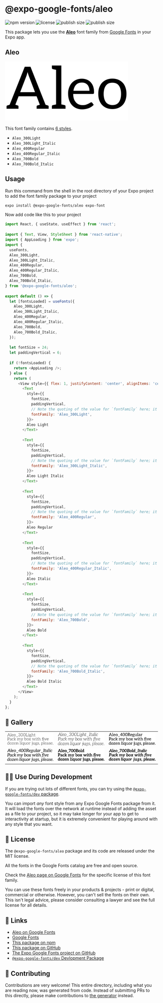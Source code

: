 # @expo-google-fonts/aleo

![npm version](https://flat.badgen.net/npm/v/@expo-google-fonts/aleo)
![license](https://flat.badgen.net/github/license/expo/google-fonts)
![publish size](https://flat.badgen.net/packagephobia/install/@expo-google-fonts/aleo)
![publish size](https://flat.badgen.net/packagephobia/publish/@expo-google-fonts/aleo)

This package lets you use the [**Aleo**](https://fonts.google.com/specimen/Aleo) font family from [Google Fonts](https://fonts.google.com/) in your Expo app.

## Aleo

![Aleo](./font-family.png)

This font family contains [6 styles](#-gallery).

- `Aleo_300Light`
- `Aleo_300Light_Italic`
- `Aleo_400Regular`
- `Aleo_400Regular_Italic`
- `Aleo_700Bold`
- `Aleo_700Bold_Italic`

## Usage

Run this command from the shell in the root directory of your Expo project to add the font family package to your project
```sh
expo install @expo-google-fonts/aleo expo-font
```

Now add code like this to your project
```js
import React, { useState, useEffect } from 'react';

import { Text, View, StyleSheet } from 'react-native';
import { AppLoading } from 'expo';
import {
  useFonts,
  Aleo_300Light,
  Aleo_300Light_Italic,
  Aleo_400Regular,
  Aleo_400Regular_Italic,
  Aleo_700Bold,
  Aleo_700Bold_Italic,
} from '@expo-google-fonts/aleo';

export default () => {
  let [fontsLoaded] = useFonts({
    Aleo_300Light,
    Aleo_300Light_Italic,
    Aleo_400Regular,
    Aleo_400Regular_Italic,
    Aleo_700Bold,
    Aleo_700Bold_Italic,
  });

  let fontSize = 24;
  let paddingVertical = 6;

  if (!fontsLoaded) {
    return <AppLoading />;
  } else {
    return (
      <View style={{ flex: 1, justifyContent: 'center', alignItems: 'center' }}>
        <Text
          style={{
            fontSize,
            paddingVertical,
            // Note the quoting of the value for `fontFamily` here; it expects a string!
            fontFamily: 'Aleo_300Light',
          }}>
          Aleo Light
        </Text>

        <Text
          style={{
            fontSize,
            paddingVertical,
            // Note the quoting of the value for `fontFamily` here; it expects a string!
            fontFamily: 'Aleo_300Light_Italic',
          }}>
          Aleo Light Italic
        </Text>

        <Text
          style={{
            fontSize,
            paddingVertical,
            // Note the quoting of the value for `fontFamily` here; it expects a string!
            fontFamily: 'Aleo_400Regular',
          }}>
          Aleo Regular
        </Text>

        <Text
          style={{
            fontSize,
            paddingVertical,
            // Note the quoting of the value for `fontFamily` here; it expects a string!
            fontFamily: 'Aleo_400Regular_Italic',
          }}>
          Aleo Italic
        </Text>

        <Text
          style={{
            fontSize,
            paddingVertical,
            // Note the quoting of the value for `fontFamily` here; it expects a string!
            fontFamily: 'Aleo_700Bold',
          }}>
          Aleo Bold
        </Text>

        <Text
          style={{
            fontSize,
            paddingVertical,
            // Note the quoting of the value for `fontFamily` here; it expects a string!
            fontFamily: 'Aleo_700Bold_Italic',
          }}>
          Aleo Bold Italic
        </Text>
      </View>
    );
  }
};

```

## 🔡 Gallery


||||
|-|-|-|
|![Aleo_300Light](./Aleo_300Light.ttf.png)|![Aleo_300Light_Italic](./Aleo_300Light_Italic.ttf.png)|![Aleo_400Regular](./Aleo_400Regular.ttf.png)||
|![Aleo_400Regular_Italic](./Aleo_400Regular_Italic.ttf.png)|![Aleo_700Bold](./Aleo_700Bold.ttf.png)|![Aleo_700Bold_Italic](./Aleo_700Bold_Italic.ttf.png)||


## 👩‍💻 Use During Development

If you are trying out lots of different fonts, you can try using the [`@expo-google-fonts/dev` package](https://github.com/expo/google-fonts/tree/master/font-packages/dev#readme).

You can import *any* font style from any Expo Google Fonts package from it. It will load the fonts
over the network at runtime instead of adding the asset as a file to your project, so it may take longer
for your app to get to interactivity at startup, but it is extremely convenient
for playing around with any style that you want.

## 📖 License

The `@expo-google-fonts/aleo` package and its code are released under the MIT license.

All the fonts in the Google Fonts catalog are free and open source.

Check the [Aleo page on Google Fonts](https://fonts.google.com/specimen/Aleo) for the specific license of this font family.

You can use these fonts freely in your products & projects - print or digital, commercial or otherwise. However, you can't sell the fonts on their own. This isn't legal advice, please consider consulting a lawyer and see the full license for all details.

## 🔗 Links

- [Aleo on Google Fonts](https://fonts.google.com/specimen/Aleo)
- [Google Fonts](https://fonts.google.com/)
- [This package on npm](https://www.npmjs.com/package/@expo-google-fonts/aleo)
- [This package on GitHub](https://github.com/expo/google-fonts/tree/master/font-packages/aleo)
- [The Expo Google Fonts project on GitHub](https://github.com/expo/google-fonts)
- [`@expo-google-fonts/dev` Devlopment Package](https://github.com/expo/google-fonts/tree/master/font-packages/dev)

## 🤝 Contributing

Contributions are very welcome! This entire directory, including what you are reading now, was generated from code. Instead of submitting PRs to this directly, please make contributions to [the generator](https://github.com/expo/google-fonts/tree/master/packages/generator) instead.
